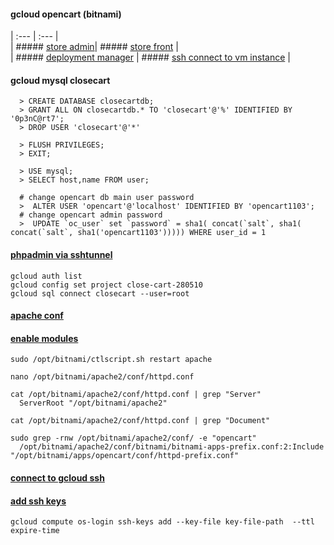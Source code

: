 
#### gcloud opencart (bitnami)  
| :---  |  :--- |  
|  ##### [store admin](https://34.87.185.68/admin/index.php?route=common/dashboard)|  ##### [store front](http://34.87.185.68/index.php?route=common/home) |  
|  ##### [deployment manager](https://console.cloud.google.com/dm/deployments/details/opencart-1?project=close-cart-280510) |  ##### [ssh connect to vm instance](https://ssh.cloud.google.com/projects/close-cart-280510/zones/asia-southeast1-a/instances/opencart-1-vm) |  

#### gcloud mysql closecart   
```
  > CREATE DATABASE closecartdb;
  > GRANT ALL ON closecartdb.* TO 'closecart'@'%' IDENTIFIED BY '0p3nC@rt7';
  > DROP USER 'closecart'@'*'

  > FLUSH PRIVILEGES;
  > EXIT;

  > USE mysql;
  > SELECT host,name FROM user;
  
  # change opencart db main user password
  >  ALTER USER 'opencart'@'localhost' IDENTIFIED BY 'opencart1103';  
  # change opencart admin password
  >  UPDATE `oc_user` set `password` = sha1( concat(`salt`, sha1( concat(`salt`, sha1('opencart1103'))))) WHERE user_id = 1
```

#### [phpadmin via sshtunnel](https://docs.bitnami.com/aws/faq/get-started/access-phpmyadmin/#access-phpmyadmin-on-linux-and-macos)
```
gcloud auth list
gcloud config set project close-cart-280510
gcloud sql connect closecart --user=root
```

#### [apache conf](https://docs.bitnami.com/installer/apps/opencart/get-started/understand-config/)
#### [enable modules](https://docs.bitnami.com/bch/apps/opencart/configuration/enable-modules/)
```
sudo /opt/bitnami/ctlscript.sh restart apache

nano /opt/bitnami/apache2/conf/httpd.conf

cat /opt/bitnami/apache2/conf/httpd.conf | grep "Server"
  ServerRoot "/opt/bitnami/apache2"

cat /opt/bitnami/apache2/conf/httpd.conf | grep "Document"

sudo grep -rnw /opt/bitnami/apache2/conf/ -e "opencart"
  /opt/bitnami/apache2/conf/bitnami/bitnami-apps-prefix.conf:2:Include "/opt/bitnami/apps/opencart/conf/httpd-prefix.conf"
```

#### [connect to gcloud ssh](https://cloud.google.com/compute/docs/instances/connecting-advanced#provide-key)
#### [add ssh keys](https://cloud.google.com/compute/docs/instances/managing-instance-access#add_oslogin_keys)
```
gcloud compute os-login ssh-keys add --key-file key-file-path  --ttl expire-time
```    